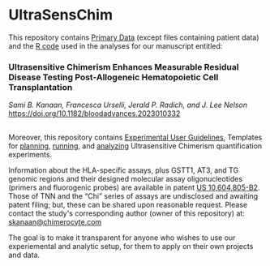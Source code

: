 # UltraSensChim
This repository contains [Primary Data](https://github.com/sbkanaan/UltraSensChim/tree/master/04_Code_and_primarydata_BloodAdvances_paper/Primary_data) (except files containing patient data) and the [R code](https://github.com/sbkanaan/UltraSensChim/blob/master/04_Code_and_primarydata_BloodAdvances_paper/221103_Chimerocyte_Rel_alloHCT.rmd) used in the analyses for our manuscript entitled:

### Ultrasensitive Chimerism Enhances Measurable Residual Disease Testing Post-Allogeneic Hematopoietic Cell Transplantation
_Sami B. Kanaan, Francesca Urselli, Jerald P. Radich, and J. Lee Nelson_
https://doi.org/10.1182/bloodadvances.2023010332
##
Moreover, this repository contains [Experimental User Guidelines](https://github.com/sbkanaan/UltraSensChim/tree/master/01_Planning_Templates), Templates for [planning](https://github.com/sbkanaan/UltraSensChim/tree/master/01_Planning_Templates), [running](https://github.com/sbkanaan/UltraSensChim/tree/master/02_Running_on_QantStudio5), and [analyzing](https://github.com/sbkanaan/UltraSensChim/tree/master/03_Analyzing_Templates) Ultrasensitive Chimerism quantification experiments.

Information about the HLA-specific assays, plus GSTT1, AT3, and TG genomic regions and their designed molecular assay oligonucleotides (primers and fluorogenic probes) are available in patent [US 10,604,805-B2](https://patentcenter.uspto.gov/applications/14382105). Those of TNN and the “Chi” series of assays are undisclosed and awaiting patent filing; but, these can be shared upon reasonable request. Please contact the study's corresponding author (owner of this repository) at: skanaan@chimerocyte.com

The goal is to make it transparent for anyone who wishes to use our experiemental and analytic setup, for them to apply on their own projects and data.
##
